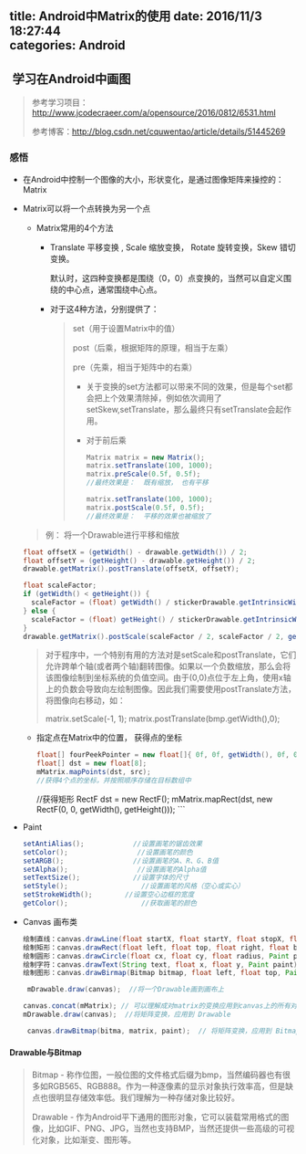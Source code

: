 title: Android中Matrix的使用
date: 2016/11/3 18:27:44       
categories: Android
---

##  学习在Android中画图

> 参考学习项目：http://www.jcodecraeer.com/a/opensource/2016/0812/6531.html
>
> 参考博客：http://blog.csdn.net/cquwentao/article/details/51445269

### 感悟

- 在Android中控制一个图像的大小，形状变化，是通过图像矩阵来操控的：Matrix

- Matrix可以将一个点转换为另一个点

  - Matrix常用的4个方法	

    - Translate 平移变换 , Scale 缩放变换， Rotate 旋转变换，Skew 错切变换。

       默认时，这四种变换都是围绕（0，0）点变换的，当然可以自定义围绕的中心点，通常围绕中心点。

    - 对于这4种方法，分别提供了：

      > set（用于设置Matrix中的值）
      >
      > post（后乘，根据矩阵的原理，相当于左乘）
      >
      > pre（先乘，相当于矩阵中的右乘）
      >
      > - 关于变换的set方法都可以带来不同的效果，但是每个set都会把上个效果清除掉，例如依次调用了setSkew,setTranslate，那么最终只有setTranslate会起作用。
      >
      > - 对于前后乘
      >
      >   ```java
      >   Matrix matrix = new Matrix();
      >   matrix.setTranslate(100, 1000);
      >   matrix.preScale(0.5f, 0.5f);
      >   //最终效果是：  既有缩放， 也有平移
      >
      >   matrix.setTranslate(100, 1000);
      >   matrix.postScale(0.5f, 0.5f);
      >   //最终效果是：  平移的效果也被缩放了
      >   ```

  > 例： 将一个Drawable进行平移和缩放

  ```java
  float offsetX = (getWidth() - drawable.getWidth()) / 2;
  float offsetY = (getHeight() - drawable.getHeight()) / 2;
  drawable.getMatrix().postTranslate(offsetX, offsetY);

  float scaleFactor;
  if (getWidth() < getHeight()) {
    scaleFactor = (float) getWidth() / stickerDrawable.getIntrinsicWidth();
  } else {
    scaleFactor = (float) getHeight() / stickerDrawable.getIntrinsicWidth();
  }
  drawable.getMatrix().postScale(scaleFactor / 2, scaleFactor / 2, getWidth() / 2, getHeight() / 2);
  ```

  >  对于程序中，一个特别有用的方法对是setScale和postTranslate，它们允许跨单个轴(或者两个轴)翻转图像。如果以一个负数缩放，那么会将该图像绘制到坐标系统的负值空间。由于(0,0)点位于左上角，使用x轴上的负数会导致向左绘制图像。因此我们需要使用postTranslate方法，将图像向右移动，如：
  >
  >  matrix.setScale(-1, 1);
  >  matrix.postTranslate(bmp.getWidth(),0);

  - 指定点在Matrix中的位置， 获得点的坐标

    ```java
    float[] fourPeekPointer = new float[]{ 0f, 0f, getWidth(), 0f, 0f, getHeight(), getWidth(), getHeight()};
    float[] dst = new float[8];
    mMatrix.mapPoints(dst, src);
    //获得4个点的坐标，并按照顺序存储在目标数组中
    ```


    //获得矩形
    RectF dst = new RectF();
    mMatrix.mapRect(dst, new RectF(0, 0, getWidth(), getHeight()));
    ​```


- Paint

  ```java
  setAntiAlias();            //设置画笔的锯齿效果
  setColor();                 //设置画笔的颜色
  setARGB();                 //设置画笔的A、R、G、B值
  setAlpha();                 //设置画笔的Alpha值
  setTextSize();             //设置字体的尺寸
  setStyle();                  //设置画笔的风格（空心或实心）
  setStrokeWidth();        //设置空心边框的宽度
  getColor();                  //获取画笔的颜色
  ```


- Canvas 画布类

  ```java
  绘制直线：canvas.drawLine(float startX, float startY, float stopX, float stopY, Paint paint);
  绘制矩形：canvas.drawRect(float left, float top, float right, float bottom, Paint paint);
  绘制圆形：canvas.drawCircle(float cx, float cy, float radius, Paint paint);
  绘制字符：canvas.drawText(String text, float x, float y, Paint paint);
  绘制图形：canvas.drawBirmap(Bitmap bitmap, float left, float top, Paint paint);

   mDrawable.draw(canvas);  //将一个Drawable画到画布上

  canvas.concat(mMatrix); // 可以理解成对matrix的变换应用到canvas上的所有对象
  mDrawable.draw(canvas);  //将矩阵变换，应用到 Drawable

   canvas.drawBitmap(bitma, matrix, paint);  // 将矩阵变换，应用到 Bitmap
  ```



#### Drawable与Bitmap

> Bitmap - 称作位图，一般位图的文件格式后缀为bmp，当然编码器也有很多如RGB565、RGB888。作为一种逐像素的显示对象执行效率高，但是缺点也很明显存储效率低。我们理解为一种存储对象比较好。
>
>
> Drawable - 作为Android平下通用的图形对象，它可以装载常用格式的图像，比如GIF、PNG、JPG，当然也支持BMP，当然还提供一些高级的可视化对象，比如渐变、图形等。